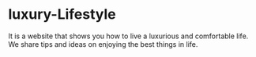 # luxury-Lifestyle
 It is a website that shows you how to live a luxurious and comfortable life. We share tips and ideas on enjoying the best things in life.
